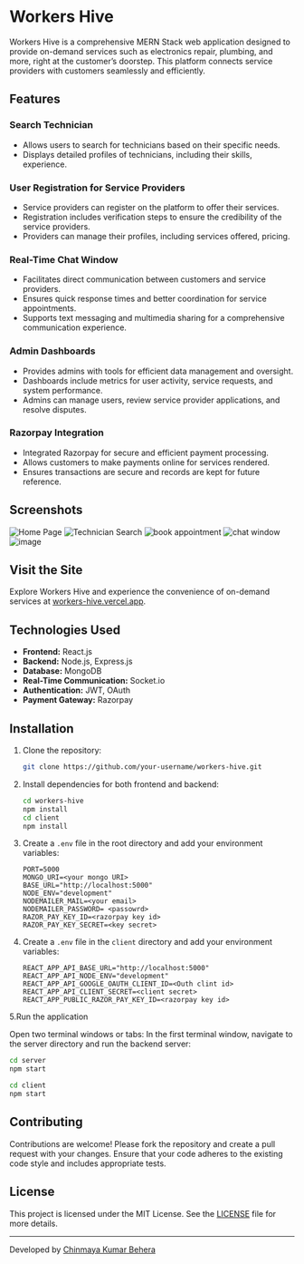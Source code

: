 # Workers Hive

Workers Hive is a comprehensive MERN Stack web application designed to provide on-demand services such as electronics repair, plumbing, and more, right at the customer’s doorstep. This platform connects service providers with customers seamlessly and efficiently.

## Features

### Search Technician
- Allows users to search for technicians based on their specific needs.
- Displays detailed profiles of technicians, including their skills, experience.

### User Registration for Service Providers
- Service providers can register on the platform to offer their services.
- Registration includes verification steps to ensure the credibility of the service providers.
- Providers can manage their profiles, including services offered, pricing.

### Real-Time Chat Window
- Facilitates direct communication between customers and service providers.
- Ensures quick response times and better coordination for service appointments.
- Supports text messaging and multimedia sharing for a comprehensive communication experience.

### Admin Dashboards 
- Provides admins with tools for efficient data management and oversight.
- Dashboards include metrics for user activity, service requests, and system performance.
- Admins can manage users, review service provider applications, and resolve disputes.

### Razorpay Integration
- Integrated Razorpay for secure and efficient payment processing.
- Allows customers to make payments online for services rendered.
- Ensures transactions are secure and records are kept for future reference.

## Screenshots

![Home Page](https://github.com/chinmaya-kumar-behera/workers-hive/assets/101429530/ca09ace0-6506-417b-acd7-4720b2acd0c4)
![Technician Search](https://github.com/chinmaya-kumar-behera/workers-hive/assets/101429530/6e774e5a-9528-415b-96cf-91677a3a324d)
![book appointment](https://github.com/chinmaya-kumar-behera/workers-hive/assets/101429530/4d8c3cb9-8e47-413d-93ae-0b7df8f379c4)
![chat window](https://github.com/chinmaya-kumar-behera/workers-hive/assets/101429530/3468769f-8151-47fa-8d12-faa83f09a216)
![image](https://github.com/chinmaya-kumar-behera/workers-hive/assets/101429530/2c9fbd8a-4b1f-4699-ada9-a0b730355bd9)

## Visit the Site

Explore Workers Hive and experience the convenience of on-demand services at [workers-hive.vercel.app](https://workers-hive.vercel.app).

## Technologies Used

- **Frontend:** React.js
- **Backend:** Node.js, Express.js
- **Database:** MongoDB
- **Real-Time Communication:** Socket.io
- **Authentication:** JWT, OAuth
- **Payment Gateway:** Razorpay

## Installation

1. Clone the repository:
    ```sh
    git clone https://github.com/your-username/workers-hive.git
    ```
2. Install dependencies for both frontend and backend:
    ```sh
    cd workers-hive
    npm install
    cd client
    npm install
    ```
3. Create a `.env` file in the root directory and add your environment variables:
    ```env
    PORT=5000
    MONGO_URI=<your mongo URI>
    BASE_URL="http://localhost:5000"
    NODE_ENV="development"
    NODEMAILER_MAIL=<your email>
    NODEMAILER_PASSWORD= <passowrd>
    RAZOR_PAY_KEY_ID=<razorpay key id>
    RAZOR_PAY_KEY_SECRET=<key secret>
    ```

4. Create a `.env` file in the `client` directory and add your environment variables:
    ```env
    REACT_APP_API_BASE_URL="http://localhost:5000"
    REACT_APP_API_NODE_ENV="development"
    REACT_APP_API_GOOGLE_OAUTH_CLIENT_ID=<Outh clint id>
    REACT_APP_API_CLIENT_SECRET=<client secret>
    REACT_APP_PUBLIC_RAZOR_PAY_KEY_ID=<razorpay key id>
    ```

5.Run the application

Open two terminal windows or tabs:
In the first terminal window, navigate to the server directory and run the backend server:
```sh
cd server
npm start
```

```sh
cd client
npm start
```
## Contributing

Contributions are welcome! Please fork the repository and create a pull request with your changes. Ensure that your code adheres to the existing code style and includes appropriate tests.

## License

This project is licensed under the MIT License. See the [LICENSE](LICENSE) file for more details.

---

Developed by [Chinmaya Kumar Behera](https://github.com/chinmaya-kumar-behera)
